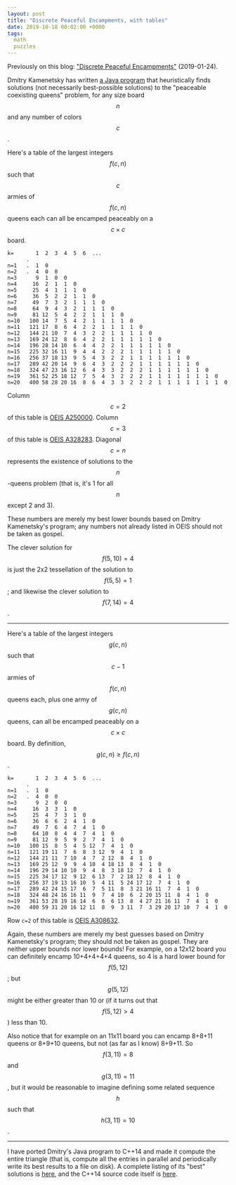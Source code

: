```yaml
---
layout: post
title: "Discrete Peaceful Encampments, with tables"
date: 2019-10-18 00:02:00 +0000
tags:
  math
  puzzles
---
```


Previously on this blog: ["Discrete Peaceful Encampments"](/blog/2019/01/24/discrete-peaceful-encampments/)
(2019-01-24).

Dmitry Kamenetsky has written [a Java program](https://oeis.org/A250000/a250000_1.java.txt)
that heuristically finds solutions (not necessarily best-possible solutions) to the "peaceable
coexisting queens" problem, for any size board $$n$$ and any number of colors $$c$$.

Here's a table of the largest integers $$f(c,n)$$ such that $$c$$ armies of $$f(c,n)$$
queens each can all be encamped peaceably on a $$c\times c$$ board.

    k=       1  2  3  4  5  6  ...
          .
    n=1   .  1  0
    n=2   .  4  0  0
    n=3      9  1  0  0
    n=4     16  2  1  1  0
    n=5     25  4  1  1  1  0
    n=6     36  5  2  2  1  1  0
    n=7     49  7  3  2  1  1  1  0
    n=8     64  9  4  3  2  1  1  1  0
    n=9     81 12  5  4  2  2  1  1  1  0
    n=10   100 14  7  5  4  2  1  1  1  1  0
    n=11   121 17  8  6  4  2  2  1  1  1  1  0
    n=12   144 21 10  7  4  3  2  2  1  1  1  1  0
    n=13   169 24 12  8  6  4  2  2  1  1  1  1  1  0
    n=14   196 28 14 10  6  4  4  2  2  1  1  1  1  1  0
    n=15   225 32 16 11  9  4  4  2  2  2  1  1  1  1  1  0
    n=16   256 37 18 13  9  5  4  3  2  2  1  1  1  1  1  1  0
    n=17   289 42 20 14  9  6  4  3  2  2  2  1  1  1  1  1  1  0
    n=18   324 47 23 16 12  6  4  3  3  2  2  2  1  1  1  1  1  1  0
    n=19   361 52 25 18 12  7  5  4  3  2  2  2  1  1  1  1  1  1  1  0
    n=20   400 58 28 20 16  8  6  4  3  3  2  2  2  1  1  1  1  1  1  1  0

Column $$c=2$$ of this table is [OEIS A250000](https://oeis.org/A250000).
Column $$c=3$$ of this table is [OEIS A328283](https://oeis.org/A328283).
Diagonal $$c=n$$ represents the existence of solutions to the $$n$$-queens problem
(that is, it's 1 for all $$n$$ except 2 and 3).

These numbers are merely my best lower bounds based on Dmitry Kamenetsky's program;
any numbers not already listed in OEIS should not be taken as gospel.

The clever solution for $$f(5,10)=4$$ is just the 2x2 tessellation of the solution to $$f(5,5)=1$$;
and likewise the clever solution to $$f(7,14)=4$$.

----

Here's a table of the largest integers $$g(c,n)$$ such that
$$c-1$$ armies of $$f(c,n)$$ queens each, plus one army of $$g(c,n)$$ queens,
can all be encamped peaceably on a $$c\times c$$ board.
By definition, $$g(c,n)\geq f(c,n)$$.

    k=       1  2  3  4  5  6  ...
          .
    n=1   .  1  0
    n=2   .  4  0  0
    n=3      9  2  0  0
    n=4     16  3  3  1  0
    n=5     25  4  7  3  1  0
    n=6     36  6  6  2  4  1  0
    n=7     49  7  6  4  7  4  1  0
    n=8     64 10  8  4  4  7  4  1  0
    n=9     81 12  9  5  9  2  7  4  1  0
    n=10   100 15  8  5  4  5 12  7  4  1  0
    n=11   121 19 11  7  6  8  3 12  9  4  1  0
    n=12   144 21 11  7 10  4  7  2 12  8  4  1  0
    n=13   169 25 12  9  9  4 10  4 18 13  8  4  1  0
    n=14   196 29 14 10 10  9  4  8  3 18 12  7  4  1  0
    n=15   225 34 17 12  9 12  6 13  7  2 18 12  8  4  1  0
    n=16   256 37 19 13 16 10  5  4 11  5 24 17 12  7  4  1  0
    n=17   289 42 24 15 17  6  7  5 11  8  3 21 16 11  7  4  1  0
    n=18   324 48 24 16 16 11  9  7  4 10  6  2 20 15 11  8  4  1  0
    n=19   361 53 28 19 16 14  6  6  6 13  8  4 27 21 16 11  7  4  1  0
    n=20   400 59 31 20 16 12 11  8  9  3 11  7  3 29 20 17 10  7  4  1  0

Row `c=2` of this table is [OEIS A308632](https://oeis.org/A308632).

Again, these numbers are merely my best guesses based on Dmitry Kamenetsky's program;
they should not be taken as gospel. They are neither upper bounds nor lower bounds!
For example, on a 12x12 board you can definitely encamp 10+4+4+4+4 queens, so 4 is a hard
lower bound for $$f(5,12)$$; but $$g(5,12)$$ might be either greater than 10 or
(if it turns out that $$f(5,12)>4$$) less than 10.

Also notice that for example on an 11x11 board you can encamp 8+8+11 queens
or 8+9+10 queens, but not (as far as I know) 8+9+11. So $$f(3,11) = 8$$ and $$g(3,11) = 11$$,
but it would be reasonable to imagine defining some related sequence $$h$$ such that $$h(3,11) = 10$$.

----

I have ported Dmitry's Java program to C++14 and made it compute the entire triangle
(that is, compute all the entries in parallel and periodically write its best results to a file on disk).
A complete listing of its "best" solutions is [here](/blog/code/2019-10-18-discrete-encampments-best-results.txt),
and the C++14 source code itself is [here](/blog/code/2019-10-18-discrete-encampments.cc).
